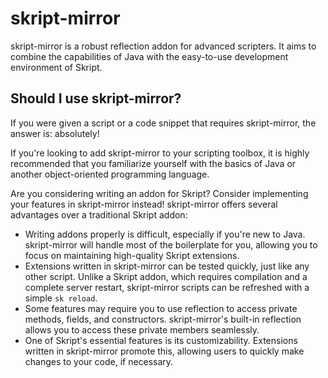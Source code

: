 # skript-mirror

skript-mirror is a robust reflection addon for advanced scripters. It aims to combine the capabilities of Java with the easy-to-use development environment of Skript. 

## Should I use skript-mirror?

If you were given a script or a code snippet that requires skript-mirror, the answer is: absolutely!

If you're looking to add skript-mirror to your scripting toolbox, it is highly recommended that you familiarize yourself with the basics of Java or another object-oriented programming language.

Are you considering writing an addon for Skript? Consider implementing your features in skript-mirror instead! skript-mirror offers several advantages over a traditional Skript addon:

* Writing addons properly is difficult, especially if you're new to Java. skript-mirror will handle most of the boilerplate for you, allowing you to focus on maintaining high-quality Skript extensions.
* Extensions written in skript-mirror can be tested quickly, just like any other script. Unlike a Skript addon, which requires compilation and a complete server restart, skript-mirror scripts can be refreshed with a simple `sk reload`.
* Some features may require you to use reflection to access private methods, fields, and constructors. skript-mirror's built-in reflection allows you to access these private members seamlessly.
* One of Skript's essential features is its customizability. Extensions written in skript-mirror promote this, allowing users to quickly make changes to your code, if necessary.



